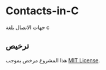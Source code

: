 # Contacts-in-C
 جهات الاتصال بلغة c

## ترخيص

هذا المشروع مرخص بموجب [MIT License](LICENSE.txt).

